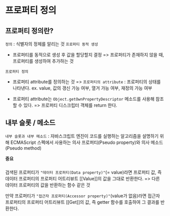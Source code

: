 # 프로퍼티 정의
## 프로퍼티 정의란?
`정의` : 식별자의 정체를 알리는 것
`프로퍼티 동적 생성`
- 프로퍼티를 동적으로 생성 후 값을 할당할지 결정
=> 프로퍼티가 존재하지 않을 때, 프로퍼티를 생성하여 추가하는 것

`프로퍼티 정의`
- 프로퍼티 attribute를 정의하는 것
=> `프로퍼티의 attribute` : 프로퍼티의 상태를 나타낸다.
    ex. value, 값의 갱신 가능 여부, 열거 가능 여부, 재정의 가능 여부

- 프로퍼티 attribute는 `Object.getOwnPropertyDescriptor` 메소드를 사용해 참조할 수 있다.
=> 프로퍼티 디스크립터 객체를 return 한다.

## 내부 슬롯 / 메소드
`내부 슬롯과 내부 메소드` : 자바스크립트 엔진이 코드를 실행하는 알고리즘을 설명하기 위해 ECMAScript 스펙에서 사용하는 의사 프로퍼티(Pseudo property)와 의사 메소드(Pseudo method)

**중요**
### 
검색된 프로퍼티가 `"데이터 프로퍼티(Data property)"`(= value)라면 프로퍼티 값, 즉 데이터 프로퍼티의 프로퍼티 어트리뷰트 [[Value]]의 값을 그대로 반환한다.
=> 다른 데이터 프로퍼티의 값을 반환하는 함수 같은 것

만약 프로퍼티가 `"접근자 프로퍼티(Accessor property)"`(value가 없음)라면 접근자 프로퍼티의 프로퍼티 어트리뷰트 [[Get]]의 값, 즉 getter 함수를 호출하여 그 결과를 반환한다.